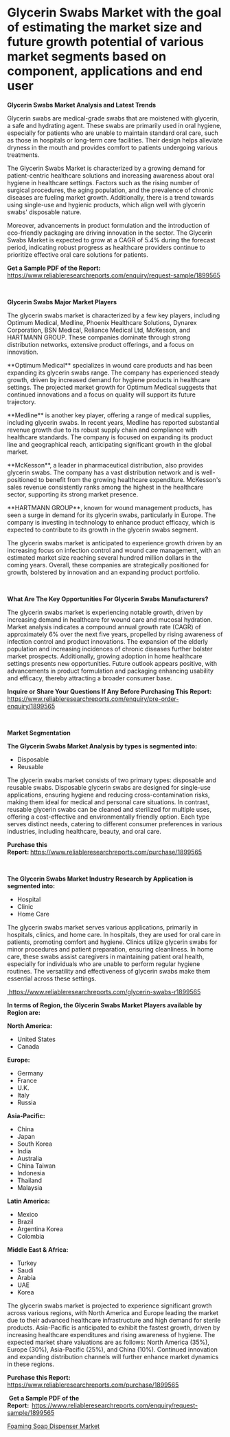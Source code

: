 <p><h1>Glycerin Swabs Market with the goal of estimating the market size and future growth potential of various market segments based on component, applications and end user</h1></p><p><strong>Glycerin Swabs Market Analysis and Latest Trends</strong></p>
<p><p>Glycerin swabs are medical-grade swabs that are moistened with glycerin, a safe and hydrating agent. These swabs are primarily used in oral hygiene, especially for patients who are unable to maintain standard oral care, such as those in hospitals or long-term care facilities. Their design helps alleviate dryness in the mouth and provides comfort to patients undergoing various treatments.</p><p>The Glycerin Swabs Market is characterized by a growing demand for patient-centric healthcare solutions and increasing awareness about oral hygiene in healthcare settings. Factors such as the rising number of surgical procedures, the aging population, and the prevalence of chronic diseases are fueling market growth. Additionally, there is a trend towards using single-use and hygienic products, which align well with glycerin swabs' disposable nature.</p><p>Moreover, advancements in product formulation and the introduction of eco-friendly packaging are driving innovation in the sector. The Glycerin Swabs Market is expected to grow at a CAGR of 5.4% during the forecast period, indicating robust progress as healthcare providers continue to prioritize effective oral care solutions for patients.</p></p>
<p><strong>Get a Sample PDF of the Report:&nbsp;</strong> <a href="https://www.reliableresearchreports.com/enquiry/request-sample/1899565?utm_campaign=2957&utm_medium=2&utm_source=Github&utm_content=ia&utm_term=05042025&utm_id=glycerin-swabs">https://www.reliableresearchreports.com/enquiry/request-sample/1899565</a></p>
<p>&nbsp;</p>
<p><strong>Glycerin Swabs Major Market Players</strong></p>
<p><p>The glycerin swabs market is characterized by a few key players, including Optimum Medical, Medline, Phoenix Healthcare Solutions, Dynarex Corporation, BSN Medical, Reliance Medical Ltd, McKesson, and HARTMANN GROUP. These companies dominate through strong distribution networks, extensive product offerings, and a focus on innovation.</p><p>**Optimum Medical** specializes in wound care products and has been expanding its glycerin swabs range. The company has experienced steady growth, driven by increased demand for hygiene products in healthcare settings. The projected market growth for Optimum Medical suggests that continued innovations and a focus on quality will support its future trajectory.</p><p>**Medline** is another key player, offering a range of medical supplies, including glycerin swabs. In recent years, Medline has reported substantial revenue growth due to its robust supply chain and compliance with healthcare standards. The company is focused on expanding its product line and geographical reach, anticipating significant growth in the global market.</p><p>**McKesson**, a leader in pharmaceutical distribution, also provides glycerin swabs. The company has a vast distribution network and is well-positioned to benefit from the growing healthcare expenditure. McKesson's sales revenue consistently ranks among the highest in the healthcare sector, supporting its strong market presence.</p><p>**HARTMANN GROUP**, known for wound management products, has seen a surge in demand for its glycerin swabs, particularly in Europe. The company is investing in technology to enhance product efficacy, which is expected to contribute to its growth in the glycerin swabs segment.</p><p>The glycerin swabs market is anticipated to experience growth driven by an increasing focus on infection control and wound care management, with an estimated market size reaching several hundred million dollars in the coming years. Overall, these companies are strategically positioned for growth, bolstered by innovation and an expanding product portfolio.</p></p>
<p>&nbsp;</p>
<p><strong>What Are The Key Opportunities For Glycerin Swabs Manufacturers?</strong></p>
<p><p>The glycerin swabs market is experiencing notable growth, driven by increasing demand in healthcare for wound care and mucosal hydration. Market analysis indicates a compound annual growth rate (CAGR) of approximately 6% over the next five years, propelled by rising awareness of infection control and product innovations. The expansion of the elderly population and increasing incidences of chronic diseases further bolster market prospects. Additionally, growing adoption in home healthcare settings presents new opportunities. Future outlook appears positive, with advancements in product formulation and packaging enhancing usability and efficacy, thereby attracting a broader consumer base.</p></p>
<p><strong>Inquire or Share Your Questions If Any Before Purchasing This Report:</strong> <a href="https://www.reliableresearchreports.com/enquiry/pre-order-enquiry/1899565?utm_campaign=2957&utm_medium=2&utm_source=Github&utm_content=ia&utm_term=05042025&utm_id=glycerin-swabs">https://www.reliableresearchreports.com/enquiry/pre-order-enquiry/1899565</a></p>
<p>&nbsp;</p>
<p><strong>Market Segmentation</strong></p>
<p><strong>The Glycerin Swabs Market Analysis by types is segmented into:</strong></p>
<p><ul><li>Disposable</li><li>Reusable</li></ul></p>
<p><p>The glycerin swabs market consists of two primary types: disposable and reusable swabs. Disposable glycerin swabs are designed for single-use applications, ensuring hygiene and reducing cross-contamination risks, making them ideal for medical and personal care situations. In contrast, reusable glycerin swabs can be cleaned and sterilized for multiple uses, offering a cost-effective and environmentally friendly option. Each type serves distinct needs, catering to different consumer preferences in various industries, including healthcare, beauty, and oral care.</p></p>
<p><strong>Purchase this Report:&nbsp;</strong><a href="https://www.reliableresearchreports.com/purchase/1899565?utm_campaign=2957&utm_medium=2&utm_source=Github&utm_content=ia&utm_term=05042025&utm_id=glycerin-swabs">https://www.reliableresearchreports.com/purchase/1899565</a></p>
<p>&nbsp;</p>
<p><strong>The Glycerin Swabs Market Industry Research by Application is segmented into:</strong></p>
<p><ul><li>Hospital</li><li>Clinic</li><li>Home Care</li></ul></p>
<p><p>The glycerin swabs market serves various applications, primarily in hospitals, clinics, and home care. In hospitals, they are used for oral care in patients, promoting comfort and hygiene. Clinics utilize glycerin swabs for minor procedures and patient preparation, ensuring cleanliness. In home care, these swabs assist caregivers in maintaining patient oral health, especially for individuals who are unable to perform regular hygiene routines. The versatility and effectiveness of glycerin swabs make them essential across these settings.</p></p>
<p><a href="https://www.reliableresearchreports.com/glycerin-swabs-r1899565?utm_campaign=2957&utm_medium=2&utm_source=Github&utm_content=ia&utm_term=05042025&utm_id=glycerin-swabs">&nbsp;https://www.reliableresearchreports.com/glycerin-swabs-r1899565</a></p>
<p><strong>In terms of Region, the Glycerin Swabs Market Players available by Region are:</strong></p>
<p>
    <p> <strong> North America: </strong>
        <ul>
            <li>United States</li>
            <li>Canada</li>
        </ul>
        </p> 
    <p> <strong> Europe: </strong>
        <ul>
            <li>Germany</li>
            <li>France</li>
            <li>U.K.</li>
            <li>Italy</li>
            <li>Russia</li>
        </ul>
        </p> 
    <p> <strong> Asia-Pacific: </strong>
        <ul>
            <li>China</li>
            <li>Japan</li>
            <li>South Korea</li>
            <li>India</li>
            <li>Australia</li>
            <li>China Taiwan</li>
            <li>Indonesia</li>
            <li>Thailand</li>
            <li>Malaysia</li>
        </ul>
        </p> 
    <p> <strong> Latin America: </strong>
        <ul>
            <li>Mexico</li>
            <li>Brazil</li>
            <li>Argentina Korea</li>
            <li>Colombia</li>
        </ul>
        </p> 
    <p> <strong> Middle East & Africa: </strong>
        <ul>
            <li>Turkey</li>
            <li>Saudi</li>
            <li>Arabia</li>
            <li>UAE</li>
            <li>Korea</li>
        </ul>
    </p>
    </p>
<p><p>The glycerin swabs market is projected to experience significant growth across various regions, with North America and Europe leading the market due to their advanced healthcare infrastructure and high demand for sterile products. Asia-Pacific is anticipated to exhibit the fastest growth, driven by increasing healthcare expenditures and rising awareness of hygiene. The expected market share valuations are as follows: North America (35%), Europe (30%), Asia-Pacific (25%), and China (10%). Continued innovation and expanding distribution channels will further enhance market dynamics in these regions.</p></p>
<p><strong>Purchase this Report: </strong><a href="https://www.reliableresearchreports.com/purchase/1899565?utm_campaign=2957&utm_medium=2&utm_source=Github&utm_content=ia&utm_term=05042025&utm_id=glycerin-swabs">https://www.reliableresearchreports.com/purchase/1899565</a></p>
<p>&nbsp;<strong>Get a Sample PDF of the Report:&nbsp;&nbsp;</strong><a href="https://www.reliableresearchreports.com/enquiry/request-sample/1899565?utm_campaign=2957&utm_medium=2&utm_source=Github&utm_content=ia&utm_term=05042025&utm_id=glycerin-swabs">https://www.reliableresearchreports.com/enquiry/request-sample/1899565</a></p>
<p><strong></strong></p>
<p><p><a href="https://github.com/briandahm87/Market-Research-Report-List-1/blob/main/foaming-soap-dispenser-market.md?utm_campaign=2957&utm_medium=2&utm_source=Github&utm_content=ia&utm_term=05042025&utm_id=glycerin-swabs">Foaming Soap Dispenser Market</a></p></p>